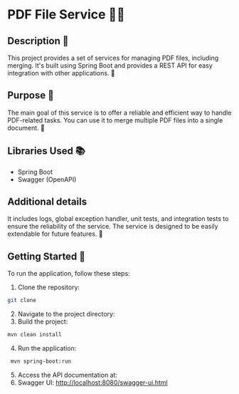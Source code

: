 # PDF File Service 📄✨

## Description 📝

This project provides a set of services for managing PDF files, including merging. It's built using Spring Boot and provides a REST API for easy integration with other applications. 🚀

## Purpose 🎯

The main goal of this service is to offer a reliable and efficient way to handle PDF-related tasks. You can use it to merge multiple PDF files into a single document. 🤝

## Libraries Used 📚

*   Spring Boot 
*   Swagger (OpenAPI) 

## Additional details
It includes logs, global exception handler, unit tests, and integration tests to ensure the reliability of the service. The service is designed to be easily extendable for future features. 🔧

## Getting Started 🚀
To run the application, follow these steps:
1. Clone the repository:
```bash
git clone
```
2. Navigate to the project directory:
3. Build the project:
```bash
mvn clean install
```
4. Run the application:
```bash       
 mvn spring-boot:run
``` 
5. Access the API documentation at:
6. Swagger UI: [http://localhost:8080/swagger-ui.html](http://localhost:8181/swagger-ui.html)
